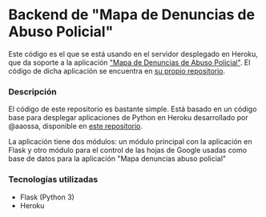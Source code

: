 # Backend de "Mapa de Denuncias de Abuso Policial"

Este código es el que se está usando en el servidor desplegado en Heroku, que da soporte a la aplicación ["Mapa de Denuncias de Abuso Policial"](https://viendochileencontexto.github.io/mapa-denuncias-abuso-policial/index.html). El código de dicha aplicación se encuentra en [su propio repositorio](https://github.com/ViendoChileEnContexto/mapa-denuncias-abuso-policial). 

### Descripción

El código de este repositorio es bastante simple. Está basado en un código base para desplegar aplicaciones de Python en Heroku desarrollado por @aaossa, disponible en [este repositorio](https://github.com/aaossa/heroku-minimal-python-starter.git). 

La aplicación tiene dos módulos: un módulo principal con la aplicación en Flask y otro módulo para el control de las hojas de Google usadas como base de datos para la aplicación "Mapa denuncias abuso policial"

### Tecnologías utilizadas

* Flask (Python 3)
* Heroku